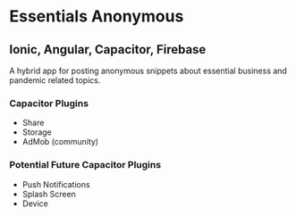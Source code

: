 # Essentials Anonymous

## Ionic, Angular, Capacitor, Firebase
A hybrid app for posting anonymous snippets about essential business and pandemic related topics.

### Capacitor Plugins
- Share
- Storage
- AdMob (community)

### Potential Future Capacitor Plugins
- Push Notifications
- Splash Screen
- Device
